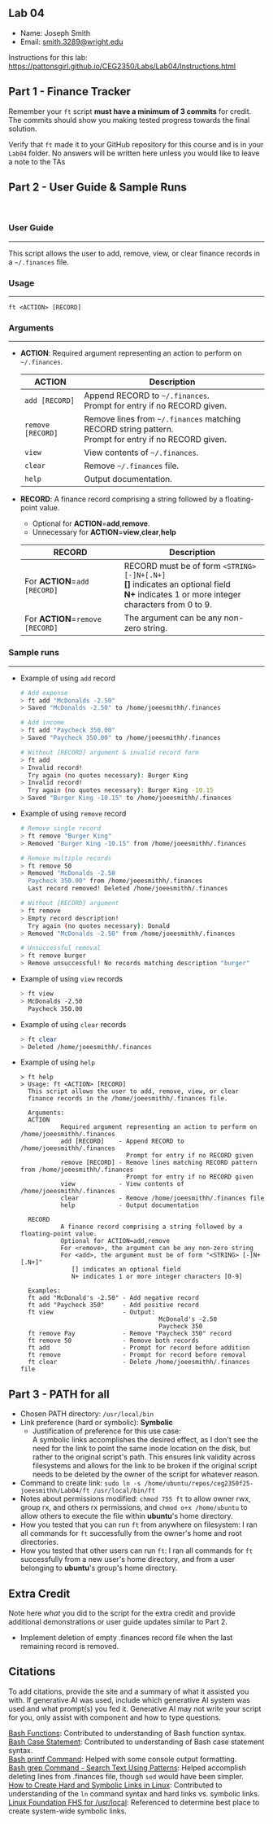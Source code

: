 ## Lab 04

- Name: Joseph Smith
- Email: smith.3289@wright.edu

Instructions for this lab: https://pattonsgirl.github.io/CEG2350/Labs/Lab04/Instructions.html

## Part 1 - Finance Tracker

Remember your `ft` script **must have a minimum of 3 commits** for credit.  The commits should show you making tested progress towards the final solution.

Verify that `ft` made it to your GitHub repository for this course and is in your `Lab04` folder.  No answers will be written here unless you would like to leave a note to the TAs

## Part 2 - User Guide & Sample Runs

<br>

### User Guide
---
This script allows the user to add, remove, view, or clear finance records in a `~/.finances` file.

### Usage
---
`ft <ACTION> [RECORD]`

### Arguments
---

- **ACTION**: Required argument representing an action to perform on `~/.finances`.

   |ACTION|Description|
   |-----|-----|
   |`add [RECORD]`|Append RECORD to `~/.finances`.<br>Prompt for entry if no RECORD given.|
   |`remove [RECORD]`|Remove lines from `~/.finances` matching RECORD string pattern.<br>Prompt for entry if no RECORD given.|
   |`view`|View contents of `~/.finances`.|
   |`clear`|Remove `~/.finances` file.|
   |`help`|Output documentation.|

- **RECORD**: A finance record comprising a string followed by a floating-point value.
   - Optional for **ACTION**=**add**,**remove**.
   - Unnecessary for **ACTION**=**view**,**clear**,**help**

   |RECORD|Description|
   |-----|-----|
   |For **ACTION**=`add [RECORD]`|RECORD must be of form `<STRING> [-]N+[.N+]`<br>**[]** indicates an optional field<br>**N+** indicates 1 or more integer characters from 0 to 9.|
   |For **ACTION**=`remove [RECORD]`|The argument can be any non-zero string.|

### Sample runs

---

- Example of using `add` record
   ```bash
   # Add expense
   > ft add "McDonalds -2.50"
   > Saved "McDonalds -2.50" to /home/joeesmithh/.finances

   # Add income
   > ft add "Paycheck 350.00"
   > Saved "Paycheck 350.00" to /home/joeesmithh/.finances

   # Without [RECORD] argument & invalid record form
   > ft add
   > Invalid record!
     Try again (no quotes necessary): Burger King
   > Invalid record!
     Try again (no quotes necessary): Burger King -10.15
   > Saved "Burger King -10.15" to /home/joeesmithh/.finances
   ```

- Example of using `remove` record
   ```bash
   # Remove single record
   > ft remove "Burger King"
   > Removed "Burger King -10.15" from /home/joeesmithh/.finances

   # Remove multiple records
   > ft remove 50
   > Removed "McDonalds -2.50
     Paycheck 350.00" from /home/joeesmithh/.finances
     Last record removed! Deleted /home/joeesmithh/.finances

   # Without [RECORD] argument
   > ft remove
   > Empty record description!
     Try again (no quotes necessary): Donald
   > Removed "McDonalds -2.50" from /home/joeesmithh/.finances

   # Unsuccessful removal
   > ft remove burger
   > Remove unsuccessful! No records matching description "burger"
   ```

- Example of using `view` records
   ```bash
   > ft view
   > McDonalds -2.50
     Paycheck 350.00
   ```

- Example of using `clear` records
   ```bash
   > ft clear
   > Deleted /home/joeesmithh/.finances
   ```

- Example of using `help`
   ```
   > ft help
   > Usage: ft <ACTION> [RECORD]
     This script allows the user to add, remove, view, or clear
     finance records in the /home/joeesmithh/.finances file.
  
     Arguments:
     ACTION
              Required argument representing an action to perform on /home/joeesmithh/.finances
              add [RECORD]    - Append RECORD to /home/joeesmithh/.finances
                                Prompt for entry if no RECORD given
              remove [RECORD] - Remove lines matching RECORD pattern from /home/joeesmithh/.finances
                                Prompt for entry if no RECORD given
              view            - View contents of /home/joeesmithh/.finances
              clear           - Remove /home/joeesmithh/.finances file
              help            - Output documentation
  
     RECORD
              A finance record comprising a string followed by a floating-point value.
              Optional for ACTION=add,remove
              For <remove>, the argument can be any non-zero string
              For <add>, the argument must be of form "<STRING> [-]N+[.N+]"
                 [] indicates an optional field
                 N+ indicates 1 or more integer characters [0-9]
  
     Examples:
     ft add "McDonald's -2.50" - Add negative record
     ft add "Paycheck 350"     - Add positive record
     ft view                   - Output:
                                         McDonald's -2.50
                                         Paycheck 350
     ft remove Pay             - Remove "Paycheck 350" record
     ft remove 50              - Remove both records
     ft add                    - Prompt for record before addition
     ft remove                 - Prompt for record before removal
     ft clear                  - Delete /home/joeesmithh/.finances file
   ```

## Part 3 - PATH for all

- Chosen PATH directory: `/usr/local/bin`
- Link preference (hard or symbolic): **Symbolic**
   - Justification of preference for this use case:<br>A symbolic links accomplishes the desired effect, as I don't see the need for the link to point the same inode location on the disk, but rather to the original script's path. This ensures link validity across filesystems and allows for the link to be broken if the original script needs to be deleted by the owner of the script for whatever reason.
- Command to create link: `sudo ln -s /home/ubuntu/repos/ceg2350f25-joeesmithh/Lab04/ft /usr/local/bin/ft`
- Notes about permissions modified: `chmod 755 ft` to allow owner rwx, group rx, and others rx permissions, and `chmod o+x /home/ubuntu` to allow others to execute the file within **ubuntu**'s home directory.
- How you tested that you can run `ft` from anywhere on filesystem: I ran all commands for `ft` successfully from the owner's home and root directories.
- How you tested that other users can run `ft`: I ran all commands for `ft` successfully from a new user's home directory, and from a user belonging to **ubuntu**'s group's home directory.

## Extra Credit

Note here *what* you did to the script for the extra credit and provide additional demonstrations or user guide updates similar to Part 2.
- Implement deletion of empty .finances record file when the last remaining record is removed.

## Citations

To add citations, provide the site and a summary of what it assisted you with.  If generative AI was used, include which generative AI system was used and what prompt(s) you fed it.  Generative AI may not write your script for you, only assist with component and how to type questions.

[Bash Functions](https://linuxize.com/post/bash-functions/): Contributed to understanding of Bash function syntax.<br>
[Bash Case Statement](https://linuxize.com/post/bash-case-statement/): Contributed to understanding of Bash case statement syntax.<br>
[Bash printf Command](https://linuxize.com/post/bash-printf-command/): Helped with some console output formatting.<br>
[Bash grep Command - Search Text Using Patterns](https://www.w3schools.com/bash/bash_grep.php): Helped accomplish deleting lines from .finances file, though `sed` would have been simpler.<br>
[How to Create Hard and Symbolic Links in Linux](https://www.tecmint.com/create-hard-and-symbolic-links-in-linux/): Contributed to understanding of the `ln` command syntax and hard links vs. symbolic links.<br>
[Linux Foundation FHS for /usr/local](https://refspecs.linuxfoundation.org/FHS_3.0/fhs/ch04s09.html): Referenced to determine best place to create system-wide symbolic links.